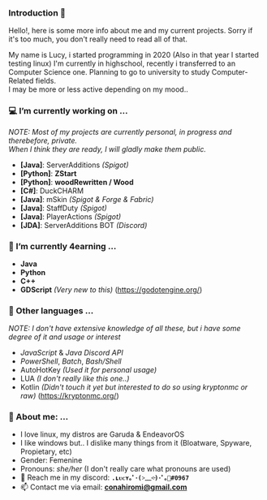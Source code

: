 ### Introduction 👋
  Hello!, here is some more info about me and my current projects. Sorry if it's too much, you don't really need to read all of that.
  
  My name is Lucy, i started programming in 2020 (Also in that year I started testing linux)
   I'm currently in highschool, recently i transferred to an Computer Science one. Planning to go to university to study Computer-Related fields.                               
  I may be more or less active depending on my mood..

### 💻 I’m currently working on ...
*NOTE: Most of my projects are currently personal, in progress and therebefore, private.*                                              
*When I think they are ready, I will gladly make them public.*
  - **[Java]**: ServerAdditions *(Spigot)*
  - **[Python]**: **ZStart**
  - **[Python]**: **woodRewritten / Wood**
  - **[C#]**: DuckCHARM
  - **[Java]**: mSkin *(Spigot & Forge & Fabric)*
  - **[Java]**: StaffDuty *(Spigot)*
  - **[Java]**: PlayerActions *(Spigot)*
  - **[JDA]**: ServerAdditions BOT *(Discord)*
  
### 🌱 I’m currently 4earning ...
  - **Java**
  - **Python**
  - **C++**
  - **GDScript** *(Very new to this)* (https://godotengine.org/)

### 🤔 Other languages ...
*NOTE: I don't have extensive knowledge of all these, but i have some degree of it and usage or interest*
  - *JavaScript* & *Java Discord API*
  - *PowerShell*, *Batch*, *Bash/Shell*
  - AutoHotKey *(Used it for personal usage)*
  - LUA *(I don't really like this one..)*
  - Kotlin *(Didn't touch it yet but interested to do so using kryptonmc or raw)* (https://kryptonmc.org/)


### 💌 About me: ...
  - I love linux, my distros are Garuda & EndeavorOS 
  - I like windows but.. I dislike many things from it (Bloatware, Spyware, Propietary, etc)
  - Gender: Femenine
  - Pronouns: *she/her* (I don't really care what pronouns are used)
  - 🙋 Reach me in my discord: **`.ʟᴜᴄʏ｡ﾟ･(˃﹏˂̵)･ﾟ｡🖤#0967`**
  - 📫 Contact me via email: **conahiromi@gmail.com**

<!--
**ConaII/ConaII** is a ✨ _special_ ✨ repository because its `README.md` (this file) appears on your GitHub profile.

Here are some ideas to get you started:

- 🔭 I’m currently working on ...
- 🌱 I’m currently learning ...
- 👯 I’m looking to collaborate on ...
- 🤔 I’m looking for help with ...
- 💬 Ask me about ...
- 📫 How to reach me: ...
- 😄 Pronouns: ...
- ⚡ Fun fact: ...
-->

